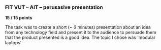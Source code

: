 ### FIT VUT – AIT – perusasive presentation
**15 / 15 points**

The task was to create a short (~ 6 minutes) presentation about an idea from any technology field and present it to the audience to persuade them that the product presented is a good idea. The topic I chose was 'modular laptops'
